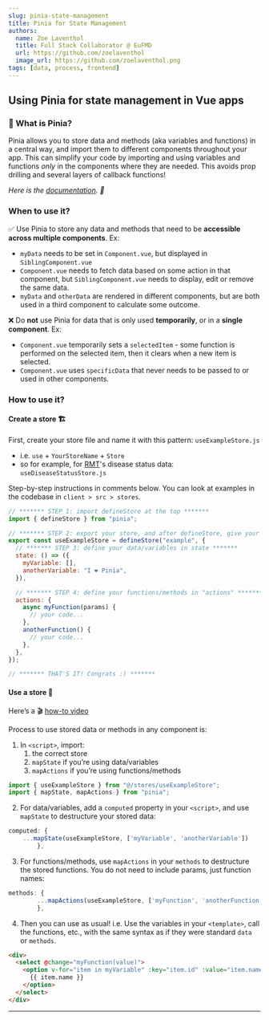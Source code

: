 ```yaml
---
slug: pinia-state-management
title: Pinia for State Management
authors:
  name: Zoe Laventhol
  title: Full Stack Collaborator @ EuFMD
  url: https://github.com/zoelaventhol
  image_url: https://github.com/zoelaventhol.png
tags: [data, process, frontend]
---
```


## Using Pinia for state management in Vue apps

### 🍍 What is Pinia?

Pinia allows you to store data and methods (aka variables and functions) in a central way, and import them to different components throughout your app. This can simplify your code by importing and using variables and functions _only_ in the components where they are needed. This avoids prop drilling and several layers of callback functions!

_Here is the [documentation](https://pinia.vuejs.org/core-concepts/). 📖_

### When to use it?

✅ Use Pinia to store any data and methods that need to be **accessible across multiple components**. Ex:

- `myData` needs to be set in `Component.vue`, but displayed in `SiblingComponent.vue`
- `Component.vue` needs to fetch data based on some action in that component, but `SiblingComponent.vue` needs to display, edit or remove the same data.
- `myData` and `otherData` are rendered in different components, but are both used in a third component to calculate some outcome.

❌ Do **not** use Pinia for data that is only used **temporarily**, or in a **single component**. Ex:

- `Component.vue` temporarily sets a `selectedItem` - some function is performed on the selected item, then it clears when a new item is selected.
- `Component.vue` uses `specificData` that never needs to be passed to or used in other components.

### How to use it?

#### Create a store 🏗️

First, create your store file and name it with this pattern: `useExampleStore.js`

- i.e. `use` + `YourStoreName` + `Store`
- so for example, for [RMT](/docs/category/rmt)'s disease status data: `useDiseaseStatusStore.js`

Step-by-step instructions in comments below.
You can look at examples in the codebase in `client > src > stores`.

```js
// ******* STEP 1: import defineStore at the top *******
import { defineStore } from "pinia";

// ******* STEP 2: export your store, and after defineStore, give your store a unique descriptive name *******
export const useExampleStore = defineStore("example", {
  // ******* STEP 3: define your data/variables in state *******
  state: () => ({
    myVariable: [],
    anotherVariable: "I ❤️ Pinia",
  }),

  // ******* STEP 4: define your functions/methods in "actions" *******
  actions: {
    async myFunction(params) {
      // your code...
    },
    anotherFunction() {
      // your code...
    },
  },
});

// ******* THAT'S IT! Congrats :) *******
```

#### Use a store 🧤

Here’s a 🎬 [how-to video](https://vueschool.io/lessons/access-pinia-state-in-the-options-api)

Process to use stored data or methods in any component is:

1. In `<script>`, import:
   1. the correct store
   2. `mapState` if you’re using data/variables
   3. `mapActions` if you’re using functions/methods

```js
import { useExampleStore } from "@/stores/useExampleStore";
import { mapState, mapActions } from "pinia";
```

2. For data/variables, add a `computed` property in your `<script>`, and use `mapState` to destructure your stored data:

```js
computed: {
    ...mapState(useExampleStore, ['myVariable', 'anotherVariable'])
        },
```

3. For functions/methods, use `mapActions` in your `methods` to destructure the stored functions. You do not need to include params, just function names:

```js
methods: {
        ...mapActions(useExampleStore, ['myFunction', 'anotherFunction'])
        },
```

4. Then you can use as usual! i.e. Use the variables in your `<template>`, call the functions, etc., with the same syntax as if they were standard `data` or `methods`.

```html
<div>
  <select @change="myFunction(value)">
    <option v-for="item in myVariable" :key="item.id" :value="item.name">
      {{ item.name }}
    </option>
  </select>
</div>
```

---
